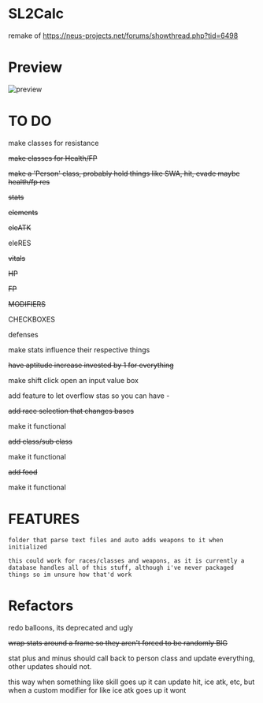 # SL2Calc
remake of https://neus-projects.net/forums/showthread.php?tid=6498

# Preview
![preview](https://cdn.discordapp.com/attachments/866174124762071060/1001400716184801310/unknown.png?size=4096)

# TO DO 
make classes for resistance

~~make classes for Health/FP~~

~~make a 'Person' class, probably hold things like SWA, hit, evade maybe health/fp res~~

~~stats~~

~~elements~~

~~eleATK~~

eleRES

~~vitals~~

~~HP~~

~~FP~~

~~MODIFIERS~~

CHECKBOXES

defenses

    
make stats influence their respective things

~~have aptitude increase invested by 1 for everything~~

make shift click open an input value box

add feature to let overflow stas so you can have -

~~add race selection that changes bases~~

make it functional

~~add class/sub class~~

make it functional 

~~add food~~

make it functional

# FEATURES
	folder that parse text files and auto adds weapons to it when initialized

	this could work for races/classes and weapons, as it is currently a database handles all of this stuff, although i've never packaged things so im unsure how that'd work

# Refactors
redo balloons, its deprecated and ugly

~~wrap stats around a frame so they  aren't forced to be randomly BIG~~

stat plus and minus should call back to person class and update everything, other updates should not.

this way when something like skill goes up it can update hit, ice atk, etc, but when a custom modifier for like ice atk goes up it wont

